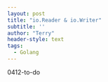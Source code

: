 ```yaml
---
layout: post
title: "io.Reader & io.Writer"
subtitle: ''
author: "Terry"
header-style: text
tags:
  - Golang
---
```



0412-to-do